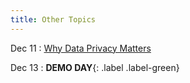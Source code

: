 ```yaml
---
title: Other Topics
---
```


Dec 11 
: [Why Data Privacy Matters](#) 

Dec 13 
: **DEMO DAY**{: .label .label-green} 
